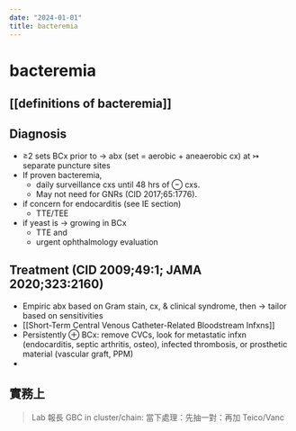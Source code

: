 ```yaml
---
date: "2024-01-01"
title: bacteremia
---
```



# bacteremia

## [[definitions of bacteremia]]

## Diagnosis

- ≥2 sets BCx prior to → abx (set = aerobic + aneaerobic cx) at ↣ separate puncture sites
- If proven bacteremia,
  - daily surveillance cxs until 48 hrs of ⊖ cxs.
  - May not need for GNRs (ClD 2017;65:1776).
- if concern for endocarditis (see IE section)
  - TTE/TEE
- if yeast is → growing in BCx
  - TTE and
  - urgent ophthalmology evaluation

## Treatment (CID 2009;49:1; JAMA 2020;323:2160)

- Empiric abx based on Gram stain, cx, & clinical syndrome, then → tailor based on sensitivities
- [[Short-Term Central Venous Catheter-Related Bloodstream Infxns]]
- Persistently ⊕ BCx: remove CVCs, look for metastatic infxn (endocarditis, septic arthritis, osteo), infected thrombosis, or prosthetic material (vascular graft, PPM)
-

## 實務上

> Lab 報長 GBC in cluster/chain: 當下處理：先抽一對：再加 Teico/Vanc
